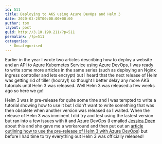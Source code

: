```yaml
---
id: 511
title: Deploying to AKS using Azure DevOps and Helm 3
date: 2020-03-28T00:00:00+00:00
author: tom
layout: post
guid: http://3.10.198.211/?p=511
permalink: /?p=511
categories:
  - Uncategorised
---
```

Earlier in the year I wrote two articles describing how to deploy a website and an API to Azure Kubernetes Service using Azure DevOps, I was ready to write some more articles in the same series (such as deploying an Nginx ingress controller and lets encrypt) but I heard that the next release of Helm was getting rid of tiller (hooray!) so thought I better delay any more AKS tutorials until Helm 3 was released. Well Helm 3 was released a few weeks ago so here we go!

Helm 3 was in pre-release for quite some time and I was tempted to write a tutorial showing how to use it but I didn&#8217;t want to write something that was then obsolete when another version was released so I waited. When the release of Helm 3 was imminent I did try and test using the lastest version but ran into a few issues with it and Azure DevOps (I emailed [Jessica Deen](https://twitter.com/jldeen) about this and she gave me a workaround and then put out an [article outlining how to use the pre-release of Helm 3 with Azure DevOps](https://jessicadeen.com/using-helm-3-with-azure-devops/)) but before I had time to try everything out Helm 3 was officially released!